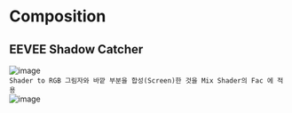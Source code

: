 Composition
==============

EEVEE Shadow Catcher
-------------------------
![image](https://user-images.githubusercontent.com/30430227/132828307-2356455b-a64e-4a91-b914-fa396467d36b.png)  
`Shader to RGB 그림자와 바깥 부분을 합성(Screen)한 것을 Mix Shader의 Fac 에 적용`  
![image](https://user-images.githubusercontent.com/30430227/132828687-9c0cc04a-8426-4976-8a0f-58ac0d599f02.png)




 
